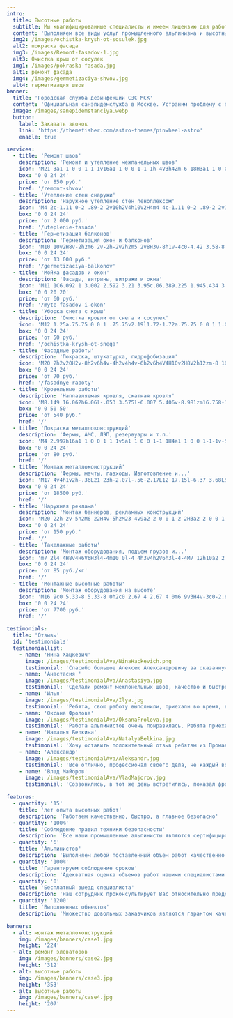 ```yaml
---
intro:
  title: Высотные работы
  subtitle: Мы квалифицированные специалисты и имеем лицензию для работ на высоте.
  content: 'Выполняем все виды услуг промышленного альпинизма и высотных работ:'
  img2: /images/ochistka-krysh-ot-sosulek.jpg
  alt2: покраска фасада
  img3: /images/Remont-fasadov-1.jpg
  alt3: Очистка крыш от сосулек
  img1: /images/pokraska-fasada.jpg
  alt1: ремонт фасада
  img4: /images/germetizaciya-shvov.jpg
  alt4: герметизация швов
banner:
  title: 'Городская служба дезинфекции СЭС МСК'
  content: 'Официальная санэпидемслужба в Москве. Устраним проблему с первого раза и гарантированно избавим от вредителей'
  image: /images/sanepidemstanciya.webp
  button:
    label: Заказать звонок
    link: 'https://themefisher.com/astro-themes/pinwheel-astro'
    enable: true

services:
  - title: 'Ремонт швов'
    description: 'Ремонт и утепление межпанельных швов'
    icon: 'M21 3a1 1 0 0 1 1 1v16a1 1 0 0 1-1 1h-4V3h4Zm-6 18H3a1 1 0 0 1-1-1V4a1 1 0 0 1 1-1h12v18Z'
    box: '0 0 24 24'
    price: 'от 850 руб.'
    href: '/remont-shvov'
  - title: 'Утепление стен снаружи'
    description: 'Наружное утепление стен пеноплексом'
    icon: 'M4 2c-1.11 0-2 .89-2 2v10h2V4h10V2H4m4 4c-1.11 0-2 .89-2 2v10h2V8h10V6H8m4 4c-1.11 0-2 .89-2 2v8c0 1.11.89 2 2 2h8c1.11 0 2-.89 2-2v-8c0-1.11-.89-2-2-2h-8Z'
    box: '0 0 24 24'
    price: 'от 2 000 руб.'
    href: '/uteplenie-fasada'
  - title: 'Герметизация балконов'
    description: 'Герметизация окон и балконов'
    icon: 'M10 10v2H8v-2h2m6 2v-2h-2v2h2m5 2v8H3v-8h1v-4c0-4.42 3.58-8 8-8s8 3.58 8 8v4h1M7 16H5v4h2v-4m4 0H9v4h2v-4m0-11.92C8.16 4.56 6 7.03 6 10v4h5V4.08M13 14h5v-4c0-2.97-2.16-5.44-5-5.92V14m2 2h-2v4h2v-4m4 0h-2v4h2v-4Z'
    box: '0 0 24 24'
    price: 'от 13 000 руб.'
    href: '/germetizaciya-balkonov'
  - title: 'Мойка фасадов и окон'
    description: 'Фасады, витрины, витражи и окна'
    icon: 'M11 1C6.092 1 3.002 2.592 3.21 3.95c.06.389.225 1.945.434 3.273C1.239 8.157.442 9.672.549 10.907c.127 1.461 1.441 3.025 4.328 3.295c1.648.154 3.631-.75 4.916-2.295a1.4 1.4 0 1 1 1.238.691c-1.529 1.973-3.858 3.164-6.064 3.025c.051.324.07.947.096 1.113c.09.579 2.347 2.26 5.937 2.264c3.59-.004 5.847-1.685 5.938-2.263c.088-.577 1.641-11.409 1.852-12.787C18.998 2.592 15.907 1 11 1zm-9.057 9.785c-.055-.643.455-1.498 1.924-2.139l.643 4.074c-1.604-.313-2.498-1.149-2.567-1.935zM11 6.024C7.41 6.022 4.863 4.69 4.863 4.192C4.861 3.698 7.41 2.402 11 2.404c3.59-.002 6.139 1.294 6.137 1.788c0 .498-2.547 1.83-6.137 1.832z'
    box: '0 0 20 20'
    price: 'от 60 руб.'
    href: '/myte-fasadov-i-okon'
  - title: 'Уборка снега с крыш'
    description: 'Очистка кровли от снега и сосулек'
    icon: 'M12 1.25a.75.75 0 0 1 .75.75v2.19l1.72-1.72a.75.75 0 0 1 1.06 1.06l-2.78 2.78v4.391l3.802-2.195l1.018-3.798a.75.75 0 1 1 1.449.388l-.63 2.35l1.896-1.095a.75.75 0 0 1 .75 1.299L19.14 8.744l2.35.63a.75.75 0 0 1-.389 1.449l-3.798-1.018L13.5 12l3.802 2.195l3.798-1.018a.75.75 0 0 1 .388 1.45l-2.349.629l1.896 1.095a.75.75 0 1 1-.75 1.299l-1.896-1.095l.63 2.349a.75.75 0 0 1-1.449.388l-1.018-3.798L12.75 13.3v4.39l2.78 2.78a.75.75 0 1 1-1.06 1.061l-1.72-1.72V22a.75.75 0 0 1-1.5 0v-2.19l-1.72 1.72a.75.75 0 0 1-1.06-1.06l2.78-2.78v-4.391l-3.802 2.195l-1.018 3.798a.75.75 0 1 1-1.449-.388l.63-2.35l-1.896 1.096a.75.75 0 1 1-.75-1.3l1.896-1.094l-2.35-.63a.75.75 0 1 1 .389-1.448l3.798 1.017L10.5 12L6.698 9.805L2.9 10.823a.75.75 0 1 1-.388-1.45l2.349-.629L2.965 7.65a.75.75 0 0 1 .75-1.3L5.61 7.446l-.63-2.349a.75.75 0 0 1 1.45-.388l1.017 3.798L11.25 10.7V6.31L8.47 3.53a.75.75 0 0 1 1.06-1.06l1.72 1.72V2a.75.75 0 0 1 .75-.75Z'
    box: '0 0 24 24'
    price: 'от 50 руб.'
    href: '/ochistka-krysh-ot-snega'
  - title: 'Фасадные работы'
    description: 'Покраска, штукатурка, гидрофобизация'
    icon: 'M20 2h2v20H2v-8h2v6h4v-4h2v4h4v-6h2v6h4V4H10v2H8V2h12zm-8 10h2v2h-2v-2zm-2-2h2v2h-2v-2zm-2 0V8h2v2H8zm-2 2v-2h2v2H6zm0 0H4v2h2v-2zm10-6h2v2h-2V6zm-2 0h-2v2h2V6zm2 4h2v2h-2v-2z'
    box: '0 0 24 24'
    price: 'от 70 руб.'
    href: '/fasadnye-raboty'
  - title: 'Кровельные работы'
    description: 'Наплавляемая кровля, скатная кровля'
    icon: 'M8.149 16.062h6.06l-.053 3.575l-6.007 5.406v-8.981zm16.758-1.979L1 35.169L3.52 38l21.485-18.954L46.486 38L49 35.169L25.097 14.083L25 14l-.093.083z'
    box: '0 0 50 50'
    price: 'от 540 руб.'
    href: '/'
  - title: 'Покраска металлоконструкций'
    description: 'Фермы, АМС, ЛЭП, резервуары и т.п.'
    icon: 'M4 2.997h16a1 1 0 0 1 1 1v5a1 1 0 0 1-1 1H4a1 1 0 0 1-1-1v-5a1 1 0 0 1 1-1Zm2 9h6a1 1 0 0 1 1 1v3h1v6h-4v-6h1v-2H5a1 1 0 0 1-1-1v-2h2v1Zm11.732 1.732L19.5 11.96l1.768 1.768a2.5 2.5 0 1 1-3.536 0Z'
    box: '0 0 24 24'
    price: 'от 80 руб.'
    href: '/'
  - title: 'Монтаж металлоконструкций'
    description: 'Фермы, мачты, газходы. Изготовление и...'
    icon: 'M17 4v4h1v2h-.36L21 23h-2.07l-.56-2.17L12 17.15l-6.37 3.68L5.07 23H3l3.36-13H6V8h1V4H6V3l6-2l6 2v1h-1M7.28 14.43l-.95 3.69L10 16l-2.72-1.57M15.57 10H8.43l-.63 2.42l4.2 2.43l4.2-2.43l-.63-2.42m2.1 8.12l-.95-3.69L14 16l3.67 2.12'
    box: '0 0 24 24'
    price: 'от 18500 руб.'
    href: '/'
  - title: 'Наружная реклама'
    description: 'Монтаж баннеров, рекламных конструкций'
    icon: 'M20 22h-2v-5h2M6 22H4v-5h2M23 4v9a2 2 0 0 1-2 2H3a2 2 0 0 1-2-2V4a2 2 0 0 1 2-2h18a2 2 0 0 1 2 2m-2 0H3v9h18m-1-7h-5v2h5m-2 1h-3v2h3m-4 0H4l2.73-3.64l2 2.73l.73-.54L8.2 7.82l1.71-2.27Z'
    box: '0 0 24 24'
    price: 'от 150 руб.'
    href: '/'
  - title: 'Такелажные работы'
    description: 'Монтаж оборудования, подъем грузов и...'
    icon: 'm7 2l4 4H8v4H6V6H3l4-4m10 0l-4 4h3v4h2V6h3l-4-4M7 12h10a2 2 0 0 1 2 2v6c0 1.11-.89 2-2 2H7a2 2 0 0 1-2-2v-6c0-1.1.9-2 2-2m0 2v6h10v-6H7Z'
    box: '0 0 24 24'
    price: 'от 85 руб./кг'
    href: '/'
  - title: 'Монтажные высотные работы'
    description: 'Монтаж оборудования на высоте'
    icon: 'M16 9c0 5.33-8 5.33-8 0h2c0 2.67 4 2.67 4 0m6 9v3H4v-3c0-2.67 5.33-4 8-4s8 1.33 8 4m-1.9 0c0-.64-3.13-2.1-6.1-2.1c-2.97 0-6.1 1.46-6.1 2.1v1.1h12.2M12.5 2c.28 0 .5.22.5.5v3h1V3a3.89 3.89 0 0 1 2.25 3.75s.7.14.75 1.25H7c0-1.11.75-1.25.75-1.25A3.89 3.89 0 0 1 10 3v2.5h1v-3c0-.28.22-.5.5-.5'
    box: '0 0 24 24'
    price: 'от 7700 руб.'
    href: '/'

testimonials:
  title: 'Отзывы'
  id: 'testimonials'
  testimoniallist:
    - name: 'Нина Хацкевич'
      image: /images/testimonialAva/NinaHackevich.png
      testimonial: 'Спасибо большое Алексею Александровичу за оказанную услугу: заделка швов в панельном доме. Всё было сделано четко по времени, как и договаривались. Сделано всё аккуратно. Меня всё устроило. Буду рекомендовать всем, особенно соседям своего подъезда, потому что всех нас объединяет эта проблема. Спасибо Вам большое, Алексей Александрович за Ваш труд.'
    - name: 'Анастасия '
      image: /images/testimonialAva/Anastasiya.jpg
      testimonial: 'Сделали ремонт межпонельных швов, качество и быстро, а ещё антенну установили. Советую!'
    - name: 'Илья'
      image: /images/testimonialAva/Ilya.jpg
      testimonial: 'Ребята, свою работу выполнили, приехали во время, все сделали на высшем уровне, спасибо им за утепление, самое главное не дорого )'
    - name: 'Оксана Фролова'
      image: /images/testimonialAva/OksanaFrolova.jpg
      testimonial: 'Работа альпинистов очень понравилась. Ребята приехали в назначенное время, работали четко и слаженно. Всё сделали качественно. Отзывчивые, честные ребята. Большое спасибо за Вашу работу.'
    - name: 'Наталья Белкина'
      image: /images/testimonialAva/NatalyaBelkina.jpg
      testimonial: 'Хочу оставить положительный отзыв ребятам из Промальпвысоты, за хорошую и качественную работу. Договорились сразу, на следующий же день работа была сделана, мы с мужем довольны и рекомендуем эту компанию.'
    - name: 'Александр'
      image: /images/testimonialAva/Aleksandr.jpg
      testimonial: 'Все отлично, профессионал своего дела, не каждый возьметься выполнить поставленую задачу. Рекомендую!'
    - name: 'Влад Майоров'
      image: /images/testimonialAva/VladMajorov.jpg
      testimonial: 'Созвонились, в тот же день встретились, показал фронт работы. Договорились о примерной дате. Сделали все быстро и качественно, рекомендую.'

features:
  - quantity: '15'
    title: 'лет опыта высотных работ'
    description: 'Работаем качественно, быстро, а главное безопасно'
  - quantity: '100%'
    title: 'Соблюдение правил техники безопасности'
    description: 'Все наши промышленные альпинисты являются сертифицированными специалистами'
  - quantity: '6'
    title: 'Альпинистов'
    description: 'Выполняем любой поставленный объем работ качественно и в срок'
  - quantity: '100%'
    title: 'Гарантируем соблюдение сроков'
    description: 'Адекватная оценка объемов работ нашими специалистами позволяет выполнять работы в срок'
  - quantity: '0'
    title: 'Бесплатный выезд специалиста'
    description: 'Наш сотрудник проконсультирует Вас относительно предстоящих работ, оценив их объем и стоимость'
  - quantity: '1200'
    title: 'Выполненных объектов'
    description: 'Множество довольных заказчиков являются гарантом качества выполненных нами работ'

banners:
  - alt: монтаж металлоконструкций
    img: /images/banners/case1.jpg
    height: '224'
  - alt: ремонт элеваторов
    img: /images/banners/case2.jpg
    height: '312'
  - alt: высотные работы
    img: /images/banners/case3.jpg
    height: '353'
  - alt: высотные работы
    img: /images/banners/case4.jpg
    height: '207'
---
```


